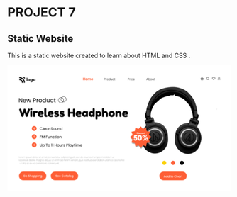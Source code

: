 # PROJECT 7
## Static Website

This is a static website created to learn about HTML and CSS .

![website](/Thumbnail.png)